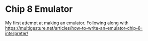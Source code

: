 # Chip 8 Emulator

My first attempt at making an emulator.
Following along with https://multigesture.net/articles/how-to-write-an-emulator-chip-8-interpreter/
